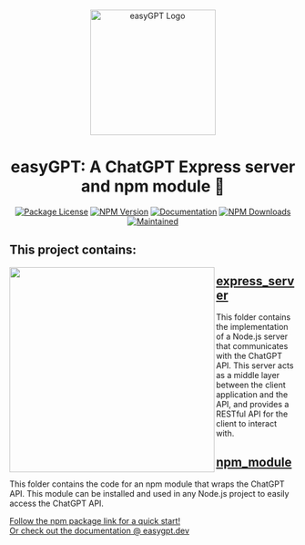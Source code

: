 <br/>
<p align="center">
  <a href="https://www.npmjs.com/package/easygpt" target="blank"><img src="https://user-images.githubusercontent.com/64712227/223658360-1584fdf2-39c6-4895-9c25-4aafea32d780.png" width="220" alt="easyGPT Logo" /></a>
</p>
<h1 align="center">easyGPT: A ChatGPT Express server and npm module 🤖</h1>
<p align="center">
 <a href="https://github.com/FrancescoCoding/easyGPT/blob/main/LICENSE%20%F0%9F%A4%96" target="_blank"><img src="https://img.shields.io/github/license/francescocoding/easygpt" alt="Package License" /></a>
 <a href="https://www.npmjs.com/easygpt" target="_blank"><img src="https://img.shields.io/npm/v/easygpt" alt="NPM Version" /></a>
 <a href="https://easygpt.dev" target="_blank"><img src="https://img.shields.io/badge/docs-easygpt.dev-blue" alt="Documentation"/></a>
 <a href="https://www.npmjs.com/easygpt" target="_blank"><img src="https://img.shields.io/npm/dt/easygpt" alt="NPM Downloads" /></a>
 <a href="https://www.npmjs.com/easygpt" target="_blank"><img src="https://img.shields.io/maintenance/yes/2023" alt="Maintained" /></a>
</p>

## This project contains:
<a href="url"><img src="https://user-images.githubusercontent.com/64712227/222500018-e1aa2fe4-9a61-4205-bba8-f1d41b102156.png" align="left" height="360" ></a>

## [express_server](https://github.com/FrancescoCoding/Node-chatGPT-api-starter-template/tree/main/express_server)
 This folder contains the implementation of a Node.js server that communicates with the ChatGPT API. This server acts as a middle layer between the client application and the API, and provides a RESTful API for the client to interact with.

## [npm_module](https://github.com/FrancescoCoding/Node-chatGPT-api-starter-template/tree/main/npm_module)
This folder contains the code for an npm module that wraps the ChatGPT API. This module can be installed and used in any Node.js project to easily access the ChatGPT API.

[Follow the npm package link for a quick start!](https://www.npmjs.com/package/easygpt)  
[Or check out the documentation @ easygpt.dev](https://easygpt.dev/)  
